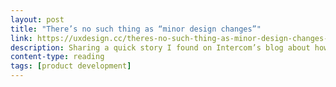 ```yaml
---
layout: post
title: "There’s no such thing as “minor design changes”"
link: https://uxdesign.cc/theres-no-such-thing-as-minor-design-changes-18ee2bebeab4
description: Sharing a quick story I found on Intercom’s blog about how there’s no such thing as a small change in a product. “We want to limit the length of a review in the product to 140 characters, because we…
content-type: reading
tags: [product development]
---
```

